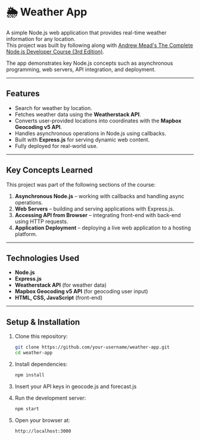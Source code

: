 # 🌦️ Weather App

A simple Node.js web application that provides real-time weather information for any location.  
This project was built by following along with [Andrew Mead's The Complete Node.js Developer Course (3rd Edition)](https://www.udemy.com/course/the-complete-nodejs-developer-course-2/).  

The app demonstrates key Node.js concepts such as asynchronous programming, web servers, API integration, and deployment.

---

## Features
- Search for weather by location.
- Fetches weather data using the **Weatherstack API**.
- Converts user-provided locations into coordinates with the **Mapbox Geocoding v5 API**.
- Handles asynchronous operations in Node.js using callbacks.
- Built with **Express.js** for serving dynamic web content.
- Fully deployed for real-world use.

---

## Key Concepts Learned
This project was part of the following sections of the course:
1. **Asynchronous Node.js** – working with callbacks and handling async operations.  
2. **Web Servers** – building and serving applications with Express.js.  
3. **Accessing API from Browser** – integrating front-end with back-end using HTTP requests.  
4. **Application Deployment** – deploying a live web application to a hosting platform.  

---

## Technologies Used
- **Node.js**  
- **Express.js**  
- **Weatherstack API** (for weather data)  
- **Mapbox Geocoding v5 API** (for geocoding user input)  
- **HTML, CSS, JavaScript** (front-end)

---

## Setup & Installation
1. Clone this repository:
   ```bash
   git clone https://github.com/your-username/weather-app.git
   cd weather-app

2. Install dependencies:
    ```bash
    npm install

3. Insert your API keys in geocode.js and forecast.js

4. Run the development server:
    ```bash
    npm start

5. Open your browser at:
    ```bash
    http://localhost:3000